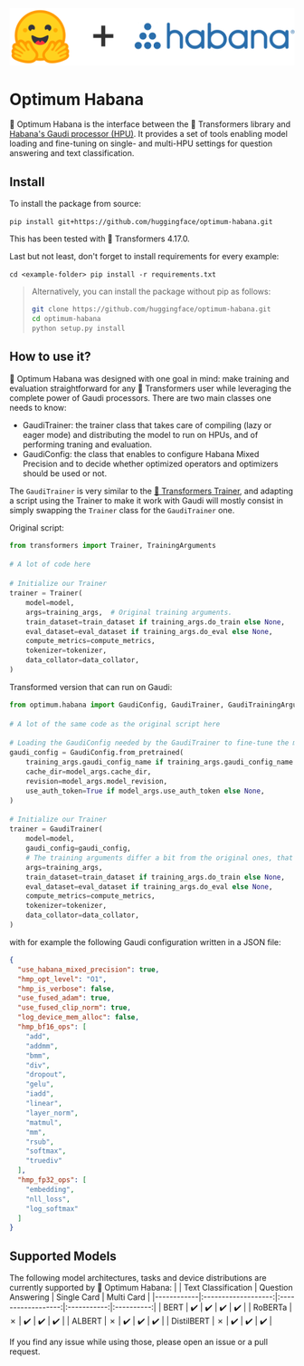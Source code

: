 <!---
Copyright 2022 The HuggingFace Team. All rights reserved.

Licensed under the Apache License, Version 2.0 (the "License");
you may not use this file except in compliance with the License.
You may obtain a copy of the License at

    http://www.apache.org/licenses/LICENSE-2.0

Unless required by applicable law or agreed to in writing, software
distributed under the License is distributed on an "AS IS" BASIS,
WITHOUT WARRANTIES OR CONDITIONS OF ANY KIND, either express or implied.
See the License for the specific language governing permissions and
limitations under the License.
-->

<p align="center">
    <img src="readme_logo.png" />
</p>


# Optimum Habana

🤗 Optimum Habana is the interface between the 🤗 Transformers library and [Habana's Gaudi processor (HPU)](https://docs.habana.ai/en/latest/index.html).
It provides a set of tools enabling model loading and fine-tuning on single- and multi-HPU settings for question answering and text classification.


## Install
<!-- To install the latest release of this package:

`pip install optimum[habana]`

Optimum Habana is a fast-moving project, and you may want to install from source: -->

To install the package from source:

`pip install git+https://github.com/huggingface/optimum-habana.git`

This has been tested with 🤗 Transformers 4.17.0.

Last but not least, don't forget to install requirements for every example:

`cd <example-folder>
pip install -r requirements.txt`

> Alternatively, you can install the package without pip as follows:
> ```bash
> git clone https://github.com/huggingface/optimum-habana.git
> cd optimum-habana
> python setup.py install
> ```


## How to use it?
🤗 Optimum Habana was designed with one goal in mind: make training and evaluation straightforward for any 🤗 Transformers user while leveraging the complete power of Gaudi processors.
There are two main classes one needs to know:
- GaudiTrainer: the trainer class that takes care of compiling (lazy or eager mode) and distributing the model to run on HPUs, and of performing traning and evaluation.
- GaudiConfig: the class that enables to configure Habana Mixed Precision and to decide whether optimized operators and optimizers should be used or not.

The `GaudiTrainer` is very similar to the [🤗 Transformers Trainer](https://huggingface.co/docs/transformers/main_classes/trainer), and adapting a script using the Trainer to make it work with Gaudi will mostly consist in simply swapping the `Trainer` class for the `GaudiTrainer` one.
<!-- That's how most of the [example scripts](https://github.com/huggingface/optimum-habana/tree/main/examples) were adapted from their [original counterparts](https://github.com/huggingface/transformers/tree/master/examples/pytorch). -->

Original script:
```python
from transformers import Trainer, TrainingArguments

# A lot of code here

# Initialize our Trainer
trainer = Trainer(
    model=model,
    args=training_args,  # Original training arguments.
    train_dataset=train_dataset if training_args.do_train else None,
    eval_dataset=eval_dataset if training_args.do_eval else None,
    compute_metrics=compute_metrics,
    tokenizer=tokenizer,
    data_collator=data_collator,
)
```


Transformed version that can run on Gaudi:
```python
from optimum.habana import GaudiConfig, GaudiTrainer, GaudiTrainingArguments

# A lot of the same code as the original script here

# Loading the GaudiConfig needed by the GaudiTrainer to fine-tune the model on HPUs
gaudi_config = GaudiConfig.from_pretrained(
    training_args.gaudi_config_name if training_args.gaudi_config_name else model_args.model_name_or_path,
    cache_dir=model_args.cache_dir,
    revision=model_args.model_revision,
    use_auth_token=True if model_args.use_auth_token else None,
)

# Initialize our Trainer
trainer = GaudiTrainer(
    model=model,
    gaudi_config=gaudi_config,
    # The training arguments differ a bit from the original ones, that is why we use GaudiTrainingArguments
    args=training_args,
    train_dataset=train_dataset if training_args.do_train else None,
    eval_dataset=eval_dataset if training_args.do_eval else None,
    compute_metrics=compute_metrics,
    tokenizer=tokenizer,
    data_collator=data_collator,
)
```

with for example the following Gaudi configuration written in a JSON file:
```json
{
  "use_habana_mixed_precision": true,
  "hmp_opt_level": "O1",
  "hmp_is_verbose": false,
  "use_fused_adam": true,
  "use_fused_clip_norm": true,
  "log_device_mem_alloc": false,
  "hmp_bf16_ops": [
    "add",
    "addmm",
    "bmm",
    "div",
    "dropout",
    "gelu",
    "iadd",
    "linear",
    "layer_norm",
    "matmul",
    "mm",
    "rsub",
    "softmax",
    "truediv"
  ],
  "hmp_fp32_ops": [
    "embedding",
    "nll_loss",
    "log_softmax"
  ]
}
```


## Supported Models

The following model architectures, tasks and device distributions are currently supported by 🤗 Optimum Habana:
|            | Text Classification | Question Answering | Single Card | Multi Card |
|------------|:-------------------:|:------------------:|:-----------:|:----------:|
| BERT       | :heavy_check_mark:  | :heavy_check_mark: | :heavy_check_mark: | :heavy_check_mark: |
| RoBERTa    | ✗                   | :heavy_check_mark: | :heavy_check_mark: | :heavy_check_mark: |
| ALBERT     | ✗                   | :heavy_check_mark: | :heavy_check_mark: | :heavy_check_mark: |
| DistilBERT | ✗                   | :heavy_check_mark: | :heavy_check_mark: | :heavy_check_mark: |

If you find any issue while using those, please open an issue or a pull request.
